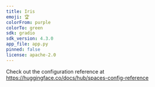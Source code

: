 ```yaml
---
title: Iris
emoji: 🏆
colorFrom: purple
colorTo: green
sdk: gradio
sdk_version: 4.3.0
app_file: app.py
pinned: false
license: apache-2.0
---
```


Check out the configuration reference at https://huggingface.co/docs/hub/spaces-config-reference
